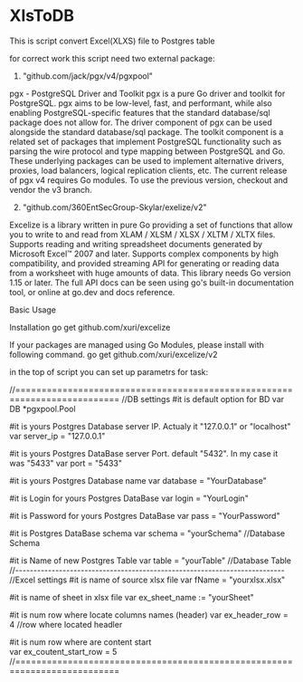 # XlsToDB
This is script convert Excel(XLXS) file to Postgres table

for correct work this script need two external package:
1. "github.com/jack/pgx/v4/pgxpool"

pgx - PostgreSQL Driver and Toolkit
pgx is a pure Go driver and toolkit for PostgreSQL.
pgx aims to be low-level, fast, and performant, while also enabling PostgreSQL-specific features that the standard database/sql package does not allow for.
The driver component of pgx can be used alongside the standard database/sql package.
The toolkit component is a related set of packages that implement PostgreSQL functionality such as parsing the wire protocol and type mapping between PostgreSQL and Go. These underlying packages can be used to implement alternative drivers, proxies, load balancers, logical replication clients, etc.
The current release of pgx v4 requires Go modules. To use the previous version, checkout and vendor the v3 branch.

2. "github.com/360EntSecGroup-Skylar/exelize/v2"

Excelize is a library written in pure Go providing a set of functions that allow you to write to and read from XLAM / XLSM / XLSX / XLTM / XLTX files. Supports reading and writing spreadsheet documents generated by Microsoft Excel™ 2007 and later. Supports complex components by high compatibility, and provided streaming API for generating or reading data from a worksheet with huge amounts of data. This library needs Go version 1.15 or later. The full API docs can be seen using go's built-in documentation tool, or online at go.dev and docs reference.

Basic Usage

Installation
go get github.com/xuri/excelize

If your packages are managed using Go Modules, please install with following command.
go get github.com/xuri/excelize/v2


in the top of script you can set up parametrs for task:

//==========================================================================
//DB settings
#it is default option for BD 
var DB *pgxpool.Pool

#it is yours Postgres Database server IP. Actualy it "127.0.0.1" or "localhost"
var server_ip = "127.0.0.1"

#it is yours Postgres DataBase server Port. default "5432". In my case it was "5433"
var port = "5433"

#it is yours Postgres Database name
var database = "YourDatabase"

#it is Login for yours Postgres DataBase 
var login = "YourLogin"

#it is Password for yours Postgres DataBase
var pass = "YourPassword"

#it is Postgres DataBase schema
var schema = "yourSchema" //Database Schema

#it is Name of new Postgres Table
var table = "yourTable" //Database Table
//--------------------------------------------------------------------------
//Excel settings
#it is name of source xlsx file
var fName = "yourxlsx.xlsx"

#it is name of sheet in xlsx file
var ex_sheet_name := "yourSheet"

#it is num row where locate columns names (header)
var ex_header_row = 4 //row where located headler

#it is num row where are content start  
var ex_coutent_start_row = 5 
//==========================================================================

